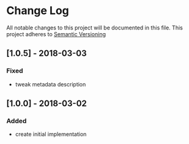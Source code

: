 # Change Log
All notable changes to this project will be documented in this file.
This project adheres to [Semantic Versioning](http://semver.org)

## [1.0.5] - 2018-03-03
### Fixed
- tweak metadata description

## [1.0.0] - 2018-03-02
### Added
- create initial implementation
